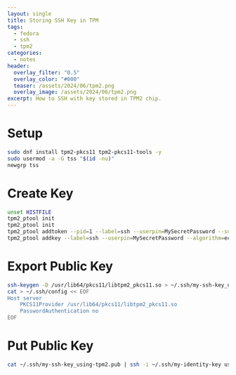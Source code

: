 ```yaml
---
layout: single
title: Storing SSH Key in TPM
tags:
  - fedora
  - ssh
  - tpm2
categories:
  - notes
header:
  overlay_filter: "0.5"
  overlay_color: "#000"
  teaser: /assets/2024/06/tpm2.png
  overlay_image: /assets/2024/06/tpm2.png
excerpt: How to SSH with key stored in TPM2 chip.
---
```

# Setup

```bash
sudo dnf install tpm2-pkcs11 tpm2-pkcs11-tools -y
sudo usermod -a -G tss "$(id -nu)"
newgrp tss
```

# Create Key

```bash
unset HISTFILE
tpm2_ptool init
tpm2_ptool init
tpm2_ptool addtoken --pid=1 --label=ssh --userpin=MySecretPassword --sopin=MyRecoveryPassword
tpm2_ptool addkey --label=ssh --userpin=MySecretPassword --algorithm=ecc256
```

# Export Public Key

```bash
ssh-keygen -D /usr/lib64/pkcs11/libtpm2_pkcs11.so > ~/.ssh/my-ssh-key_using-tpm2.pub
cat > ~/.ssh/config << EOF
Host server
    PKCS11Provider /usr/lib64/pkcs11/libtpm2_pkcs11.so
    PasswordAuthentication no
EOF
```

# Put Public Key 

```bash 
cat ~/.ssh/my-ssh-key_using-tpm2.pub | ssh -i ~/.ssh/my-identity-key user@server "cat >> ~/.ssh/authorized_keys"

```
